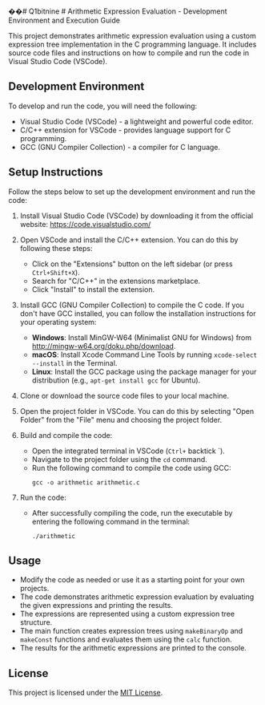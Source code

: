 ��#   Q 1 b i t n i n e 
 # Arithmetic Expression Evaluation - Development Environment and Execution Guide

This project demonstrates arithmetic expression evaluation using a custom expression tree implementation in the C programming language. It includes source code files and instructions on how to compile and run the code in Visual Studio Code (VSCode).

## Development Environment

To develop and run the code, you will need the following:

- Visual Studio Code (VSCode) - a lightweight and powerful code editor.
- C/C++ extension for VSCode - provides language support for C programming.
- GCC (GNU Compiler Collection) - a compiler for C language.

## Setup Instructions

Follow the steps below to set up the development environment and run the code:

1. Install Visual Studio Code (VSCode) by downloading it from the official website: https://code.visualstudio.com/

2. Open VSCode and install the C/C++ extension. You can do this by following these steps:
   - Click on the "Extensions" button on the left sidebar (or press `Ctrl+Shift+X`).
   - Search for "C/C++" in the extensions marketplace.
   - Click "Install" to install the extension.

3. Install GCC (GNU Compiler Collection) to compile the C code. If you don't have GCC installed, you can follow the installation instructions for your operating system:
   - **Windows**: Install MinGW-W64 (Minimalist GNU for Windows) from http://mingw-w64.org/doku.php/download.
   - **macOS**: Install Xcode Command Line Tools by running `xcode-select --install` in the Terminal.
   - **Linux**: Install the GCC package using the package manager for your distribution (e.g., `apt-get install gcc` for Ubuntu).

4. Clone or download the source code files to your local machine.

5. Open the project folder in VSCode. You can do this by selecting "Open Folder" from the "File" menu and choosing the project folder.

6. Build and compile the code:
   - Open the integrated terminal in VSCode (`Ctrl+` backtick `).
   - Navigate to the project folder using the `cd` command.
   - Run the following command to compile the code using GCC:
     ```
     gcc -o arithmetic arithmetic.c
     ```

7. Run the code:
   - After successfully compiling the code, run the executable by entering the following command in the terminal:
     ```
     ./arithmetic
     ```

## Usage

- Modify the code as needed or use it as a starting point for your own projects.
- The code demonstrates arithmetic expression evaluation by evaluating the given expressions and printing the results.
- The expressions are represented using a custom expression tree structure.
- The main function creates expression trees using `makeBinaryOp` and `makeConst` functions and evaluates them using the `calc` function.
- The results for the arithmetic expressions are printed to the console.

## License

This project is licensed under the [MIT License](LICENSE).

 
